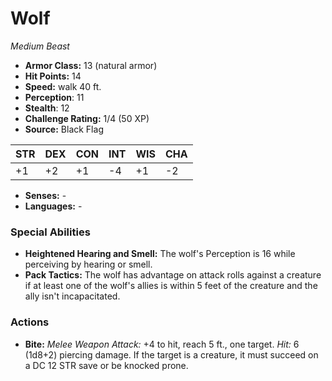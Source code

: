 # Wolf

*Medium* *Beast*

- **Armor Class:** 13 (natural armor)
- **Hit Points:** 14 
- **Speed:** walk 40 ft.
- **Perception**: 11
- **Stealth**: 12
- **Challenge Rating:** 1/4 (50 XP)
- **Source:** Black Flag

| STR | DEX | CON | INT | WIS | CHA |
| --- | --- | --- | --- | --- | --- |
| +1 | +2 | +1 | -4 | +1 | -2 |

- **Senses:** -
- **Languages:** -

### Special Abilities

- **Heightened Hearing and Smell:** The wolf's Perception is 16 while perceiving by hearing or smell.
- **Pack Tactics:** The wolf has advantage on attack rolls against a creature if at least one of the wolf's allies is within 5 feet of the creature and the ally isn't incapacitated.

### Actions

- **Bite:** _Melee Weapon Attack:_ +4 to hit, reach 5 ft., one target. _Hit:_ 6 (1d8+2) piercing damage. If the target is a creature, it must succeed on a DC 12 STR save or be knocked prone.
